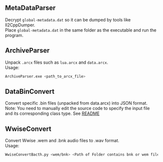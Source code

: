 ## MetaDataParser
Decrypt `global-metadata.dat` so it can be dumped by tools like Il2CppDumper.  
Place `global-metadata.dat` in the same folder as the executable and run the program.
## ArchiveParser
Unpack `.arcx` files such as `lua.arcx` and `data.arcx`.  
Usage:
```bash
ArchiveParser.exe <path_to_arcx_file>
```
## DataBinConvert
Convert specific .bin files (unpacked from data.arcx) into JSON format.  
Note: You need to manually edit the source code to specify the input file and its corresponding class type. See [README](https://github.com/shiikwi/fkStellaSora/blob/main/DataBinConvert/README.md)
## WwiseConvert
Convert Wwise .wem and .bnk audio files to .wav format.  
Usage:
```bash
WwiseConvertBacth.py <wem/bnk> <Path of Folder contains bnk or wem files>
```